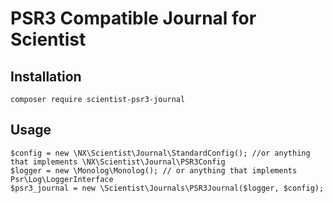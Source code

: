 # PSR3 Compatible Journal for Scientist

## Installation
`composer require scientist-psr3-journal`

## Usage
```
$config = new \NX\Scientist\Journal\StandardConfig(); //or anything that implements \NX\Scientist\Journal\PSR3Config
$logger = new \Monolog\Monolog(); // or anything that implements Psr\Log\LoggerInterface
$psr3_journal = new \Scientist\Journals\PSR3Journal($logger, $config);
```
